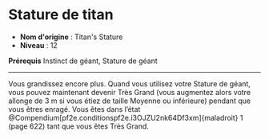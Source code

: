 # Stature de titan

 * **Nom d'origine** : Titan's Stature
 * **Niveau** : 12


<p><strong>Prérequis</strong> Instinct de géant, Stature de géant</p>
<hr>
<p>Vous grandissez encore plus. Quand vous utilisez votre Stature de géant, vous pouvez maintenant devenir Très Grand (vous augmentez alors votre allonge de 3 m si vous étiez de taille Moyenne ou inférieure) pendant que vous êtres enragé. Vous êtes dans l’état @Compendium[pf2e.conditionspf2e.i3OJZU2nk64Df3xm]{maladroit} 1 (page 622) tant que vous êtes Très Grand.</p>